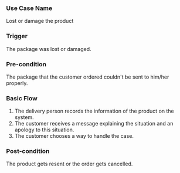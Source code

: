 ### Use Case Name
Lost or damage the product

### Trigger
The package was lost or damaged.

### Pre-condition
The package that the customer ordered couldn't be sent to him/her properly. 

### Basic Flow
1. The delivery person records the information of the product on the system.
2. The customer receives a message explaining the situation and an apology to this situation.
3. The customer chooses a way to handle the case.

### Post-condition
The product gets resent or the order gets cancelled.